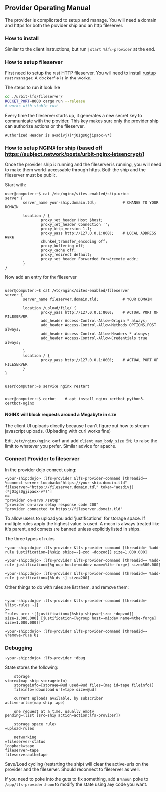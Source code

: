 ## Provider Operating Manual

The provider is complicated to setup and manage. You will need a domain and https for both the provider ship and an http fileserver.

### How to install

Similar to the client instructions, but run `|start %lfs-provider` at the end.

### How to setup fileserver

First need to setup the rust HTTP fileserver. You will need to install [rustup](https://rustup.rs/) rust manager. A dockerfile is in the works.

The steps to run it look like

```bash
cd ./urbit-lfs/fileserver/
ROCKET_PORT=8000 cargo run --release
# works with stable rust
```

Every time the fileserver starts up, it generates a new secret key to communicate with the provider. This key makes sure only the provider ship can authorize actions on the fileserver.

```
Authorized Header is aosdivj)(*jOIgs0gjipaox-v*)
```


### How to setup NGINX for ship (based off https://subject.network/posts/urbit-nginx-letsencrypt/)

Once the provider ship is running and the fileserver is running, you will need to make them world-accessable through https. Both the ship and the fileserver must be public.

Start with:

```
user@computer:~$ cat /etc/nginx/sites-enabled/ship.urbit
server {
        server_name your-ship.domain.tdl;            # CHANGE TO YOUR DOMAIN

        location / {
                proxy_set_header Host $host;
                proxy_set_header Connection '';
                proxy_http_version 1.1;
                proxy_pass http://127.0.0.1:8080;    # LOCAL ADDRESS HERE
                chunked_transfer_encoding off;
                proxy_buffering off;
                proxy_cache off;
                proxy_redirect default;
                proxy_set_header Forwarded for=$remote_addr;
        }
}

```

Now add an entry for the fileserver

```

user@computer:~$ cat /etc/nginx/sites-enabled/fileserver
server {
        server_name fileserver.domain.tld;           # YOUR DOMAIN

        location /upload/file/ {
                proxy_pass http://127.0.0.1:8000;    # ACTUAL PORT OF FILESERVER
                add_header Access-Control-Allow-Origin * always;
                add_header Access-Control-Allow-Methods OPTIONS,POST always;
                add_header Access-Control-Allow-Headers * always;
                add_header Access-Control-Allow-Credentials true always;

        }
        location / {
                proxy_pass http://127.0.0.1:8000;    # ACTUAL PORT OF FILESERVER
        }
}


user@computer:~$ service nginx restart


user@computer:~$ cerbot    # apt install nginx certbot python3-certbot-nginx
```


#### NGINX will block requests around a Megabyte in size

The client UI uploads directly because I can't figure out how to stream javascript uploads. (Uploading with curl works fine)

Edit `/etc/nginx/nginx.conf` and add `client_max_body_size 5M;` to raise the limit to whatever you prefer. Similar advice for apache.

### Connect Provider to fileserver

In the provider dojo connect using:

```
~your-ship:dojo> :lfs-provider &lfs-provider-command [threadid=~ %connect-server loopback="https://your-ship.domain.tld" fileserver="https://fileserver.domain.tdl" token="aosdivj)(*jOIgs0gjipaox-v*)"]
>=
"provider on-arvo /setup"
"provider on-arvo setup response code 200"
"provider connected to https://fileserver.domain.tld"
```

To allow users to upload you add 'justifications' for storage space. If multiple rules apply the highest value is used. A moon is always treated like it's parent, and comets are banned unless explicitly listed in ships.

The three types of rules:

```
~your-ship:dojo> :lfs-provider &lfs-provider-command [threadid=~ %add-rule justification=[%ship ships=~[~zod ~dopzod]] size=1.000.000]

~your-ship:dojo> :lfs-provider &lfs-provider-command [threadid=~ %add-rule justification=[%group host=~middev name=%the-forge] size=500.000]

~your-ship:dojo> :lfs-provider &lfs-provider-command [threadid=~ %add-rule justification=[%kids ~] size=200]
```


Other things to do with rules are list them, and remove them:

```

~your-ship:dojo> :lfs-provider &lfs-provider-command [threadid=~ %list-rules ~]]
>=
"rules are: ~[[justification=[%ship ships=~[~zod ~dopzod]] size=1.000.000] [justification=[%group host=~middev name=%the-forge] size=1.000.000]]"

~your-ship:dojo> :lfs-provider &lfs-provider-command [threadid=~ %remove-rule 0]
```

### Debugging

```
~your-ship:dojo> :lfs-provider +dbug
```

State stores the following:

```
    storage
store=(map ship storageinfo)
    storageinfo=[storage=@ud used=@ud files=(map id=tape fileinfo)]
    fileinfo=[download-url=tape size=@ud]

    current uploads available, by subscriber
active-urls=(map ship tape)

    one request at a time. usually empty
pending=(list [src=ship action=action:lfs-provider])

    storage space rules
=upload-rules

    networking
=fileserver-status
loopback=tape
fileserver=tape
fileserverauth=tape
```

Save/Load cycling (restarting the ship) will clear the active-urls on the provider and the fileserver. Should reconnect to fileserver as well.

If you need to poke into the guts to fix something, add a `%noun` poke to `/app/lfs-provider.hoon` to modify the state using any code you want.
